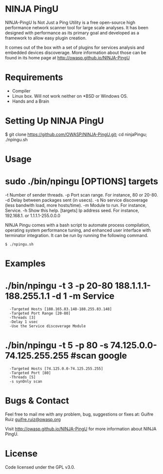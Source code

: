 NINJA PingU
===========
NINJA-PingU Is Not Just a Ping Utility is a free open-source high performance network scanner tool for large scale analyses. It has been designed with performance as its primary goal and developed as a framework to allow easy plugin creation.

It comes out of the box with a set of plugins for services analysis and embedded devices discoverage. More information about those can be found in its home page at http://owasp.github.io/NINJA-PingU


Requirements
============

 - Compiler
 - Linux box. Will not work neither on *BSD or Windows OS.
 - Hands and a Brain


Setting Up NINJA PingU
=====

 $ git clone https://github.com/OWASP/NINJA-PingU.git; cd ninjaPingu; ./npingu.sh

Usage
=====

 #  sudo ./bin/npingu [OPTIONS] targets

 -t	Number of sender threads.
 -p	Port scan range. For instance, 80 or 20-80.
 -d	Delay between packages sent (in usecs).
 -s	No service discoverage (less bandwith load, more hosts/time).
 -m	Module to run. For instance, Service.
 -h	Show this help.
 [targets] Ip address seed. For instance, 192.168.1. or 1.1.1.1-255.0.0.0


 NINJA Pingu comes with a bash script to automate process compilation, operating system performance tuning, and enhanced user interface with terminator integration. It can be run by running the following command.
 	
 	$ ./npingu.sh


Examples
========

   # ./bin/npingu -t 3 -p 20-80 188.1.1.1-188.255.1.1 -d 1 -m Service

      -Targeted Hosts [188.165.83.148-188.255.83.148]
      -Targeted Port Range [20-80]
      -Threads [3]
      -Delay 1 usec
      -Use the Service discoverage Module


   #  ./bin/npingu -t 5 -p 80 -s 74.125.0.0-74.125.255.255 #scan google

      -Targeted Hosts [74.125.0.0-74.125.255.255]
      -Targeted Port [80]
      -Threads [5]
      -s synOnly scan

Bugs & Contact
==============

Feel free to mail me with any problem, bug, suggestions or fixes at:
Guifre Ruiz <guifre.ruiz@owasp.org>

Visit http://owasp.github.io/NINJA-PingU for more information about NINJA PingU.

License
==============

Code licensed under the GPL v3.0.
